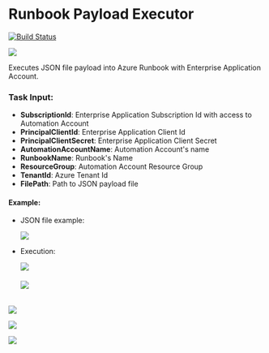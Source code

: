 # Runbook Payload Executor
[![Build Status](https://dev.azure.com/primaveratec/SWE_Test/_apis/build/status/devops-extensibility/extensibility-runbookpayloadexecutor?branchName=main)](https://dev.azure.com/primaveratec/SWE_Test/_build/latest?definitionId=41&branchName=main)

![](https://generalpdsharedsa.blob.core.windows.net/runbookpayloadexecutor/icon_min.png)



Executes JSON file payload into Azure Runbook with Enterprise Application Account.



### Task Input:

- **SubscriptionId**: Enterprise Application Subscription Id with access to Automation Account 
- **PrincipalClientId**: Enterprise Application Client Id
- **PrincipalClientSecret**: Enterprise Application Client Secret
- **AutomationAccountName**: Automation Account's name
- **RunbookName**: Runbook's Name
- **ResourceGroup**: Automation Account Resource Group
- **TenantId**: Azure Tenant Id
- **FilePath**: Path to JSON payload file



#### **Example:**

- JSON file example:

  ![](https://generalpdsharedsa.blob.core.windows.net/runbookpayloadexecutor/1.PNG)

- Execution:

  ![](https://generalpdsharedsa.blob.core.windows.net/runbookpayloadexecutor/2.png)

  ###### ![](https://generalpdsharedsa.blob.core.windows.net/runbookpayloadexecutor/3.png)

![](https://generalpdsharedsa.blob.core.windows.net/runbookpayloadexecutor/4.PNG)

![](https://generalpdsharedsa.blob.core.windows.net/runbookpayloadexecutor/5.PNG)

![](https://generalpdsharedsa.blob.core.windows.net/runbookpayloadexecutor/6.PNG)